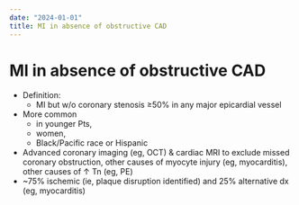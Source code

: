 ```yaml
---
date: "2024-01-01"
title: MI in absence of obstructive CAD
---
```



# MI in absence of obstructive CAD

- Definition: 
    - MI but w/o coronary stenosis ≥50% in any major epicardial vessel
- More common 
    - in younger Pts,
	- women,
	- Black/Pacific race or Hispanic
- Advanced coronary imaging (eg, OCT) & cardiac MRI to exclude missed coronary obstruction, other causes of myocyte injury (eg, myocarditis), other causes of ↑ Tn (eg, PE)
- ~75% ischemic (ie, plaque disruption identified) and 25% alternative dx (eg, myocarditis)
